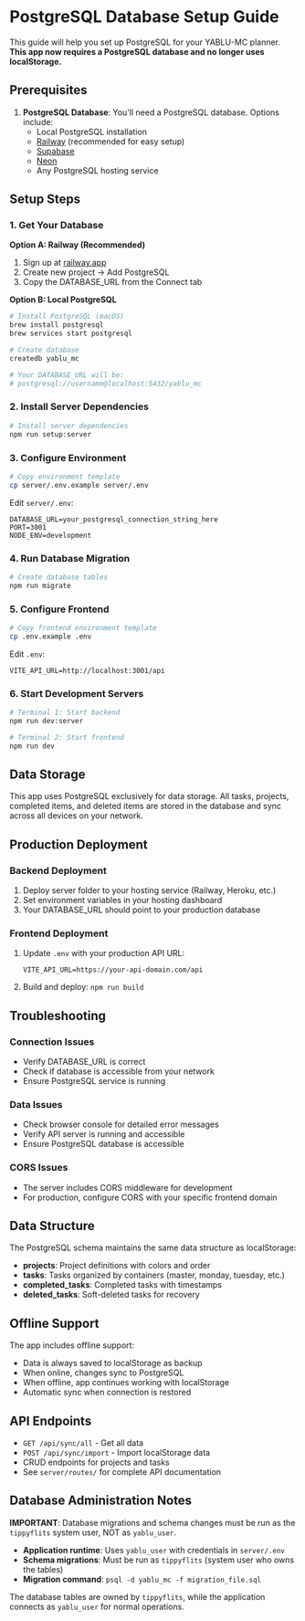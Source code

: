 # PostgreSQL Database Setup Guide

This guide will help you set up PostgreSQL for your YABLU-MC planner. **This app now requires a PostgreSQL database and no longer uses localStorage.**

## Prerequisites

1. **PostgreSQL Database**: You'll need a PostgreSQL database. Options include:
   - Local PostgreSQL installation
   - [Railway](https://railway.app) (recommended for easy setup)
   - [Supabase](https://supabase.com)
   - [Neon](https://neon.tech)
   - Any PostgreSQL hosting service

## Setup Steps

### 1. Get Your Database

**Option A: Railway (Recommended)**
1. Sign up at [railway.app](https://railway.app)
2. Create new project → Add PostgreSQL
3. Copy the DATABASE_URL from the Connect tab

**Option B: Local PostgreSQL**
```bash
# Install PostgreSQL (macOS)
brew install postgresql
brew services start postgresql

# Create database
createdb yablu_mc

# Your DATABASE_URL will be:
# postgresql://username@localhost:5432/yablu_mc
```

### 2. Install Server Dependencies

```bash
# Install server dependencies
npm run setup:server
```

### 3. Configure Environment

```bash
# Copy environment template
cp server/.env.example server/.env
```

Edit `server/.env`:
```env
DATABASE_URL=your_postgresql_connection_string_here
PORT=3001
NODE_ENV=development
```

### 4. Run Database Migration

```bash
# Create database tables
npm run migrate
```

### 5. Configure Frontend

```bash
# Copy frontend environment template
cp .env.example .env
```

Edit `.env`:
```env
VITE_API_URL=http://localhost:3001/api
```

### 6. Start Development Servers

```bash
# Terminal 1: Start backend
npm run dev:server

# Terminal 2: Start frontend
npm run dev
```

## Data Storage

This app uses PostgreSQL exclusively for data storage. All tasks, projects, completed items, and deleted items are stored in the database and sync across all devices on your network.

## Production Deployment

### Backend Deployment
1. Deploy server folder to your hosting service (Railway, Heroku, etc.)
2. Set environment variables in your hosting dashboard
3. Your DATABASE_URL should point to your production database

### Frontend Deployment
1. Update `.env` with your production API URL:
   ```env
   VITE_API_URL=https://your-api-domain.com/api
   ```
2. Build and deploy: `npm run build`

## Troubleshooting

### Connection Issues
- Verify DATABASE_URL is correct
- Check if database is accessible from your network
- Ensure PostgreSQL service is running

### Data Issues
- Check browser console for detailed error messages
- Verify API server is running and accessible
- Ensure PostgreSQL database is accessible

### CORS Issues
- The server includes CORS middleware for development
- For production, configure CORS with your specific frontend domain

## Data Structure

The PostgreSQL schema maintains the same data structure as localStorage:

- **projects**: Project definitions with colors and order
- **tasks**: Tasks organized by containers (master, monday, tuesday, etc.)
- **completed_tasks**: Completed tasks with timestamps
- **deleted_tasks**: Soft-deleted tasks for recovery

## Offline Support

The app includes offline support:
- Data is always saved to localStorage as backup
- When online, changes sync to PostgreSQL
- When offline, app continues working with localStorage
- Automatic sync when connection is restored

## API Endpoints

- `GET /api/sync/all` - Get all data
- `POST /api/sync/import` - Import localStorage data
- CRUD endpoints for projects and tasks
- See `server/routes/` for complete API documentation

## Database Administration Notes

**IMPORTANT**: Database migrations and schema changes must be run as the `tippyflits` system user, NOT as `yablu_user`.

- **Application runtime**: Uses `yablu_user` with credentials in `server/.env`
- **Schema migrations**: Must be run as `tippyflits` (system user who owns the tables)
- **Migration command**: `psql -d yablu_mc -f migration_file.sql`

The database tables are owned by `tippyflits`, while the application connects as `yablu_user` for normal operations.